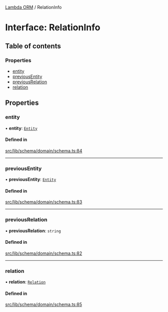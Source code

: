 [Lambda ORM](../README.md) / RelationInfo

# Interface: RelationInfo

## Table of contents

### Properties

- [entity](RelationInfo.md#entity)
- [previousEntity](RelationInfo.md#previousentity)
- [previousRelation](RelationInfo.md#previousrelation)
- [relation](RelationInfo.md#relation)

## Properties

### entity

• **entity**: [`Entity`](Entity.md)

#### Defined in

[src/lib/schema/domain/schema.ts:84](https://github.com/lambda-orm/lambdaorm-base/blob/8900f48/src/lib/schema/domain/schema.ts#L84)

___

### previousEntity

• **previousEntity**: [`Entity`](Entity.md)

#### Defined in

[src/lib/schema/domain/schema.ts:83](https://github.com/lambda-orm/lambdaorm-base/blob/8900f48/src/lib/schema/domain/schema.ts#L83)

___

### previousRelation

• **previousRelation**: `string`

#### Defined in

[src/lib/schema/domain/schema.ts:82](https://github.com/lambda-orm/lambdaorm-base/blob/8900f48/src/lib/schema/domain/schema.ts#L82)

___

### relation

• **relation**: [`Relation`](Relation.md)

#### Defined in

[src/lib/schema/domain/schema.ts:85](https://github.com/lambda-orm/lambdaorm-base/blob/8900f48/src/lib/schema/domain/schema.ts#L85)
